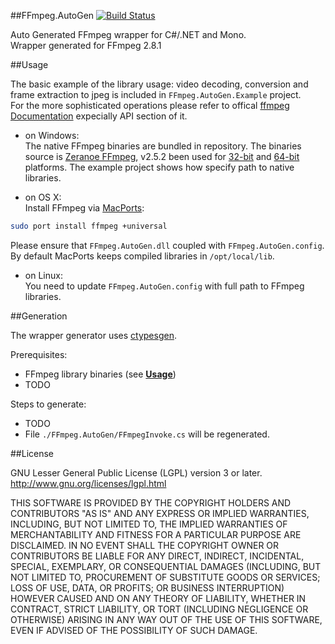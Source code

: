 ##FFmpeg.AutoGen [![Build Status](https://travis-ci.org/Ruslan-B/FFmpeg.AutoGen.png)](https://travis-ci.org/Ruslan-B/FFmpeg.AutoGen)

Auto Generated FFmpeg wrapper for C#/.NET and Mono.  
Wrapper generated for FFmpeg 2.8.1

##Usage

The basic example of the library usage: video decoding, conversion and frame extraction to jpeg is included in ```FFmpeg.AutoGen.Example``` project.  
For the more sophisticated operations please refer to offical [ffmpeg Documentation](https://www.ffmpeg.org/documentation.html) expecially API section of it.

- on Windows:  
The native FFmpeg binaries are bundled in repository. The binaries source is [Zeranoe FFmpeg](http://ffmpeg.zeranoe.com/builds/), v2.5.2 been used for
[32-bit](http://ffmpeg.zeranoe.com/builds/win32/shared/ffmpeg-2.8.1-win32-shared.7z) and
[64-bit](http://ffmpeg.zeranoe.com/builds/win64/shared/ffmpeg-2.8.1-win64-shared.7z) platforms.
The example project shows how specify path to native libraries.  

- on OS X:  
Install FFmpeg via [MacPorts](http://www.macports.org):
```bash
sudo port install ffmpeg +universal
```
Please ensure that ```FFmpeg.AutoGen.dll``` coupled with ```FFmpeg.AutoGen.config```. 
By default MacPorts keeps compiled libraries in ```/opt/local/lib```.

- on Linux:  
You need to update ```FFmpeg.AutoGen.config``` with full path to FFmpeg libraries.

##Generation

The wrapper generator uses  [ctypesgen](http://www.clangsharp.org).

Prerequisites:
 - FFmpeg library binaries (see **[Usage](#usage)**)
 - TODO

Steps to generate:
- TODO
- File ```./FFmpeg.AutoGen/FFmpegInvoke.cs``` will be regenerated.

##License

GNU Lesser General Public License (LGPL) version 3 or later.  
http://www.gnu.org/licenses/lgpl.html

THIS SOFTWARE IS PROVIDED BY THE COPYRIGHT HOLDERS AND CONTRIBUTORS
"AS IS" AND ANY EXPRESS OR IMPLIED WARRANTIES, INCLUDING, BUT NOT
LIMITED TO, THE IMPLIED WARRANTIES OF MERCHANTABILITY AND FITNESS FOR
A PARTICULAR PURPOSE ARE DISCLAIMED. IN NO EVENT SHALL THE COPYRIGHT
OWNER OR CONTRIBUTORS BE LIABLE FOR ANY DIRECT, INDIRECT, INCIDENTAL,
SPECIAL, EXEMPLARY, OR CONSEQUENTIAL DAMAGES (INCLUDING, BUT NOT
LIMITED TO, PROCUREMENT OF SUBSTITUTE GOODS OR SERVICES; LOSS OF USE,
DATA, OR PROFITS; OR BUSINESS INTERRUPTION) HOWEVER CAUSED AND ON ANY
THEORY OF LIABILITY, WHETHER IN CONTRACT, STRICT LIABILITY, OR TORT
(INCLUDING NEGLIGENCE OR OTHERWISE) ARISING IN ANY WAY OUT OF THE USE
OF THIS SOFTWARE, EVEN IF ADVISED OF THE POSSIBILITY OF SUCH DAMAGE.
